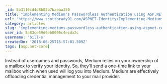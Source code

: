 ```yaml
---
_id: 5b3110cd4d8b02b7baeaa350
title: "Implementing Medium's Passwordless Authentication using ASP.NET Core Identity"
url: 'https://www.scottbrady91.com/ASPNET-Identity/Implementing-Mediums-Passwordless-Authentication-using-ASPNET-Core-Identity'
category: articles
slug: 'implementing-mediums-passwordless-authentication-using-aspnet-core-identity'
user_id: 5a83ce59d6eb0005c4ecda2c
username: 'bill-s'
createdOn: '2018-06-25T15:57:01.509Z'
tags: [asp.net-core]
---
```


Instead of usernames and passwords, Medium relies on your ownership of a mailbox to verify your identity. So, they’ll send a one-time link to your mailbox which when used will log you into Medium. Medium are effectively offloading credential management to your mail provider.
